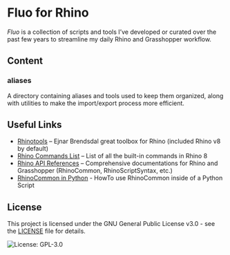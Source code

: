# Fluo for Rhino

*Fluo* is a collection of scripts and tools I’ve developed or curated over the past few years to streamline my daily Rhino and Grasshopper workflow.


## Content

### aliases

A directory containing aliases and tools used to keep them organized, along with utilities to make the import/export process more efficient.


## Useful Links

- [Rhinotools](https://github.com/ejnaren/rhinotools/tree/master)  –  Ejnar Brendsdal great toolbox for Rhino (included Rhino v8 by default)
- [Rhino Commands List](https://docs.mcneel.com/rhino/8/help/en-us/commandlist/command_list.htm)  –  List of all the built-in commands in Rhino 8
- [Rhino API References](https://developer.rhino3d.com/api/)  –  Comprehensive documentations for Rhino and Grasshopper (RhinoCommon, RhinoScriptSyntax, etc.)
- [RhinoCommon in Python](https://developer.rhino3d.com/guides/rhinopython/using-rhinocommon-from-python/)  -  HowTo use RhinoCommon inside of a Python Script



## License

This project is licensed under the GNU General Public License v3.0 - see the [LICENSE](LICENSE) file for details.

![License: GPL-3.0](https://img.shields.io/badge/License-GPL%20v3-blue.svg)
